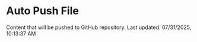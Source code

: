# Auto Push File

Content that will be pushed to GitHub repository.
Last updated: 07/31/2025, 10:13:37 AM